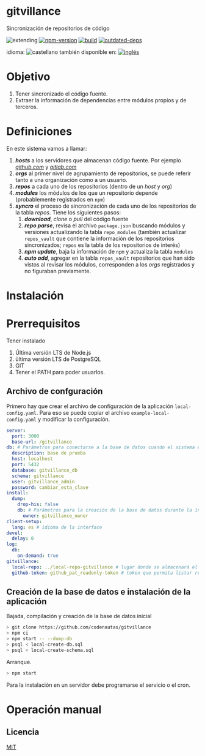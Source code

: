 <!--multilang v0 es:LEEME.md en:README.md -->
# gitvillance
<!--lang:es-->
Sincronización de repositorios de código

<!--lang:en--]
Synchronizing code repositories

[!--lang:*-->

<!-- cucardas -->
![extending](https://img.shields.io/badge/stability-extending-orange.svg)
[![npm-version](https://img.shields.io/npm/v/gitvillance.svg)](https://npmjs.org/package/gitvillance)
[![build](https://github.com/codenautas/gitvillance/actions/workflows/node.js.yml/badge.svg)](https://github.com/codenautas/gitvillance/actions/workflows/node.js.yml)
[![outdated-deps](https://img.shields.io/github/issues-search/codenautas/gitvillance?color=9cf&label=outdated-deps&query=is%3Apr%20author%3Aapp%2Fdependabot%20is%3Aopen)](https://github.com/codenautas/gitvillance/pulls/app%2Fdependabot)

<!--multilang buttons-->

idioma: ![castellano](https://raw.githubusercontent.com/codenautas/multilang/master/img/lang-es.png)
también disponible en:
[![inglés](https://raw.githubusercontent.com/codenautas/multilang/master/img/lang-en.png)](README.md)

<!--lang:es-->

# Objetivo

<!--lang:en--]

# Main goal

[!--lang:es-->

   1. Tener sincronizado el código fuente.
   2. Extraer la información de dependencias entre módulos propios y de terceros. 

<!--lang:en--]

   1. Keep the source code synchronized.
   2. Extract dependency information between your own and third-party modules.

[!--lang:*-->

# Definiciones

<!--lang:en--]

# Definitions

[!--lang:es-->

En este sistema vamos a llamar:
   1. ***hosts*** a los servidores que almacenan código fuente. Por ejemplo [*github.com*](https://github.com) y [*gitlab.com*](https://gitlab.com)
   2. ***orgs*** al primer nivel de agrupamiento de repositorios, se puede referir tanto a una organización como a un usuario.
   3. ***repos*** a cada uno de los repositorios (dentro de un *host* y *org*)
   4. ***modules*** los módulos de los que un repositorio depende (probablemente registrados en `npm`)
   5. ***syncro*** el proceso de sincronización de cada uno de los repositorios de la tabla *repos*. Tiene los siguientes pasos:
      1. ***download***, *clone* o *pull* del código fuente
      2. ***repo parse***, revisa el archivo `package.json` buscando módulos y versiones actualizando la tabla `repo_modules` (también actualizar `repos_vault` que contiene la información de los repositorios sincronizados; `repos` es la tabla de los repositorios de interés)
      3. ***npm update***, baja la información de `npm` y actualiza la tabla `modules`
      4. ***auto add***, agregar en la tabla `repos_vault` repositorios que han sido vistos al revisar los módulos, corresponden a los *orgs* registrados y no figuraban previamente. 

<!--lang:en--]

In this system we will call:
   1. ***hosts*** the servers that store source code. For example [*github.com*](https://github.com) and [*gitlab.com*](https://gitlab.com)
   2. ***orgs*** the first level of repository grouping, it can refer to both an organization or a user.
   3. ***repos*** each of the repositories (within a *host* and *org*)
   4. ***modules*** the modules that a repository depends on (probably registered in `npm`)
   5. ***syncro*** the synchronization process for each of the repositories in the *repos* table. It has the following steps:
      1. ***download***, *clone* or *pull* the source code
      2. ***repo parse***, checks the `package.json` file looking for modules and versions, updating the `repo_modules` table (also updates `repos_vault` which contains the information of the synchronized repositories; `repos` is the table of the repositories of interest)
      3. ***npm update***, downloads the information from `npm` and updates the `modules` table
      4. ***auto add***, adds to the `repos_vault` table the repositories that have been seen when checking the modules, correspond to the registered *orgs* and were not previously listed.   

[!--lang:*-->
<!--lang:es-->

# Instalación

<!--lang:en--]

# Install

[!--lang:*-->
<!--lang:es-->

# Prerrequisitos

Tener instalado
   1. Última versión LTS de Node.js 
   2. ültima versión LTS de PostgreSQL
   3. GIT
   4. Tener el PATH para poder usuarlos. 

<!--lang:en--]

# Prerequisites

Have installed
   1. Latest LTS version of Node.js
   2. Latest LTS version of PostgreSQL
   3. GIT
   4. Have the PATH to be able to use them.

[!--lang:es-->

## Archivo de confguración

Primero hay que crear el archivo de configuración de la aplicación `local-config.yaml`. 
Para eso se puede copiar el archivo `example-local-config.yaml` y modificar la configuración. 

<!--lang:en--]

## Config File 

First you need to create the application configuration file `local-config.yaml`.
To do this you can copy the `example-local-config.yaml` file and modify the configuration.

[!--lang:es-->

```yaml
server:
  port: 3000
  base-url: /gitvillance
db: # Parámetros para conectarse a la base de datos cuando el sistema esté corriendo
  description: base de prueba
  host: localhost
  port: 5432
  database: gitvillance_db
  schema: gitvillance
  user: gitvillance_admin
  password: cambiar_esta_clave
install:
  dump:
    drop-his: false
    db: # Parámetros para la creación de la base de datos durante la instalación (proceso manual)
      owner: gitvillance_owner
client-setup: 
  lang: es # idioma de la interface
devel:
  delay: 0
log:
  db:
    on-demand: true
gitvillance:
  local-repo: ../local-repo-gitvillance # lugar donde se almacenará el código fuente
  github-token: github_pat_readonly-token # token que permita listar repositorios, se puede obtener en https://github.com/settings/personal-access-tokens
```

<!--lang:en--]


```yaml
server:
  port: 3000
  base-url: /gitvillance
db: # Parameters to connect to the database when the system is running
  description: base de prueba
  host: localhost
  port: 5432
  database: gitvillance_db
  schema: gitvillance
  user: gitvillance_admin
  password: cambiar_esta_clave
install:
  dump:
    drop-his: false
    db: # Parameters for creating the database during installation (manual process)
      owner: gitvillance_owner
client-setup: 
  lang: en # interface language
devel:
  delay: 0
log:
  db:
    on-demand: true
gitvillance:
  local-repo: ../local-repo-gitvillance # where the source code will be stored
  github-token: github_pat_readonly-token # token that allows listing repositories, can be obtained at https://github.com/settings/personal-access-tokens
```

[!--lang:es-->

## Creación de la base de datos e instalación de la aplicación

Bajada, compilación y creación de la base de datos inicial

<!--lang:en--]

## Creating the database and installing the application

Downloading, compiling and creating the initial database

[!--lang:*-->

```sh
> git clone https://github.com/codenautas/gitvillance
> npm ci
> npm start -- --dump-db
> psql < local-create-db.sql
> psql < local-create-schema.sql
```

<!--lang:es-->

Arranque. 
```sh
> npm start
```
Para la instalación en un servidor debe programarse el servicio o el cron.

<!--lang:en--]

Starting 
```sh
> npm start
```
For installation on a server, the service or cron must be scheduled.

[!--lang:es-->

# Operación manual



<!--lang:en--]

# Manual usage

[!--lang:es-->


<!--lang:en--]


[!--lang:es-->


<!--lang:en--]


[!--lang:es-->

## Licencia

<!--lang:en--]

## License

[!--lang:*-->

[MIT](LICENSE)
